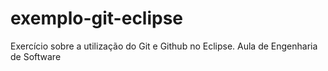 # exemplo-git-eclipse
Exercício sobre a utilização do Git e Github no Eclipse. Aula de Engenharia de Software
